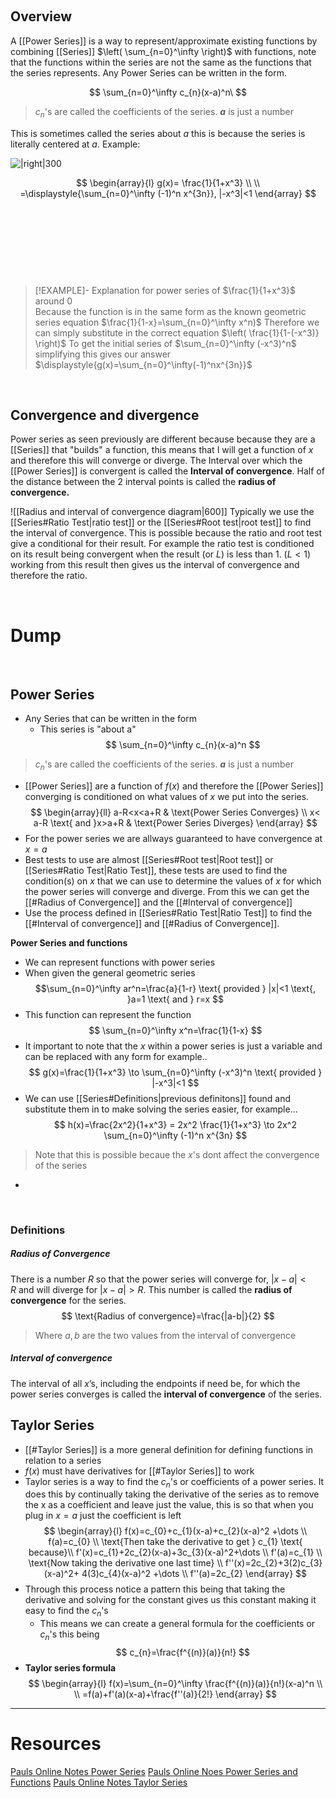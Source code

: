 &emsp;


## Overview 
A [[Power Series]] is a way to represent/approximate existing functions by combining [[Series]] $\left( \sum_{n=0}^\infty \right)$ with functions, note that the functions within the series are not the same as the functions that the series represents.  Any Power Series can be written in the form. 

$$
\sum_{n=0}^\infty c_{n}(x-a)^n\
$$
> $c_{n}$'s are called the coefficients of the series.
> **$a$** is just a number

This is sometimes called the series about $a$ this is because the series is literally centered at $a$. Example:

![|right|300](https://i.imgur.com/7CTx8JP.png)

$$
\begin{array}{l}
g(x)= \frac{1}{1+x^3} \\
 \\
=\displaystyle{\sum_{n=0}^\infty (-1)^n x^{3n}}, |-x^3|<1
\end{array}
$$



&emsp;

&emsp;

&emsp;

&emsp;

> [!EXAMPLE]- Explanation for power series of $\frac{1}{1+x^3}$ around 0  
> Because the function is in the same form as the known geometric series equation
> $\frac{1}{1-x}=\sum_{n=0}^\infty x^n)$ 
> Therefore we can simply substitute in the correct equation 
> $\left( \frac{1}{1-(-x^3)} \right)$
> To get the initial series of
> $\sum_{n=0}^\infty (-x^3)^n$
> simplifying this gives  our answer
> $\displaystyle{g(x)=\sum_{n=0}^\infty(-1)^nx^{3n}}$

&emsp;

## Convergence and divergence  
Power series as seen previously are different because because they are a [[Series]] that "builds" a function, this means that I will get a function of $x$ and therefore this will converge or diverge. The Interval over which the [[Power Series]] is convergent is called the **Interval of convergence**. Half of the distance between the 2 interval points is called the **radius of convergence.**

![[Radius and interval of convergence diagram|600]]
Typically we use the [[Series#Ratio Test|ratio test]] or the [[Series#Root test|root test]] to find the interval of convergence. This is possible because  the ratio and root test give a conditional for their result. For example the ratio test is conditioned on its result being convergent when the result (or $L$) is less than 1. $(L<1)$ working from this  result  then gives us the interval of convergence and therefore the ratio.



&emsp;
# Dump
&emsp;
## Power Series
- Any Series that can be written in the form
	- This series is "about a"
$$
\sum_{n=0}^\infty c_{n}(x-a)^n
$$
> $c_{n}$'s are called the coefficients of the series.
> **$a$** is just a number

- [[Power Series]] are a function of $f(x)$ and therefore the [[Power Series]] converging is conditioned on what values of $x$ we put into the series.
$$
\begin{array}{ll}
a-R<x<a+R  & \text{Power Series Converges} \\
x< a-R \text{ and }x>a+R & \text{Power Series Diverges}
\end{array}
$$
- For the power series we are allways guaranteed to have convergence at $x=a$
- Best tests to use are almost [[Series#Root test|Root test]] or [[Series#Ratio Test|Ratio Test]], these tests are used to find the condition(s) on $x$ that we can use to determine the values of $x$ for which the power series will converge and diverge. From this we can get the [[#Radius of Convergence]] and the [[#Interval of convergence]]
- Use the process defined in [[Series#Ratio Test|Ratio Test]] to find the [[#Interval of convergence]] and [[#Radius of Convergence]].

**Power Series and functions**
- We can represent functions with power series 
- When given the general geometric series 
$$\sum_{n=0}^\infty ar^n=\frac{a}{1-r} \text{ provided } |x|<1 \text{, }a=1 \text{ and } r=x $$
- This function can represent the function
$$
\sum_{n=0}^\infty x^n=\frac{1}{1-x}
$$
- It important to note that the $x$ within a power series is just a variable and can be replaced with any form for example..
$$
g(x)=\frac{1}{1+x^3} \to \sum_{n=0}^\infty (-x^3)^n \text{ provided } |-x^3|<1
$$
- We can use [[Series#Definitions|previous definitons]] found and substitute them in to  make solving the series easier, for example...
$$
h(x)=\frac{2x^2}{1+x^3} = 2x^2 \frac{1}{1+x^3} \to 2x^2 \sum_{n=0}^\infty (-1)^n x^{3n}
$$
> Note that this is possible becaue the $x$'s dont affect the convergence of the series


- 



&emsp;
### **Definitions**


##### Radius of Convergence
There is a number $R$ so that the power series will converge for, $|x−a|<R$ and will diverge for $|x−a|>R$. This number is called the **radius of convergence** for the series. 
$$
\text{Radius of convergence}=\frac{|a-b|}{2}
$$
> Where $a,b$ are the two values from the interval of convergence
##### Interval of convergence
The  interval of all $x$’s, including the endpoints if need be, for which the power series converges is called the **interval of convergence** of the series.

## Taylor Series
- [[#Taylor Series]] is a more general definition for defining functions in relation to a series
- $f(x)$ must have derivatives for [[#Taylor Series]] to work
- Taylor  series is a way to find the $c_{n}$'s or coefficients of a power series. It does this by continually taking the derivative of the series as to remove the x as a coefficient and leave just the value, this is so that when you plug in $x=a$ just the  coefficient is left 
$$
\begin{array}{l}
f(x)=c_{0}+c_{1}(x-a)+c_{2}(x-a)^2 +\dots \\
f(a)=c_{0} \\
 \text{Then take the derivative to get } c_{1}  \text{ because}\\ 
f'(x)=c_{1}+2c_{2}(x-a)+3c_{3}(x-a)^2+\dots \\
f'(a)=c_{1} \\
\text{Now taking the derivative one last time} \\
f''(x)=2c_{2}+3(2)c_{3}(x-a)^2+ 4(3)c_{4}(x-a)^2 +\dots \\
f''(a)=2c_{2}
\end{array}
$$
- Through this process notice a pattern this being that taking the derivative and solving for the  constant gives us this constant making it easy to find the $c_{n}$'s
	- This means we can create a general formula for the coefficients or $c_{n}$'s this being
$$
c_{n}=\frac{f^{(n)}(a)}{n!}
$$
- **Taylor series formula**
$$
\begin{array}{l} 
f(x)=\sum_{n=0}^\infty \frac{f^{(n)}(a)}{n!}(x-a)^n \\
 \\
=f(a)+f'(a)(x-a)+\frac{f''(a)}{2!}
\end{array}
$$



---
# Resources

[Pauls Online Notes Power Series](https://tutorial.math.lamar.edu/Classes/CalcII/PowerSeries.aspx)
[Pauls Online Noes Power Series and Functions](https://tutorial.math.lamar.edu/Classes/CalcII/PowerSeriesandFunctions.aspx)
[Pauls Online Notes Taylor Series](https://tutorial.math.lamar.edu/Classes/CalcII/TaylorSeries.aspx)
